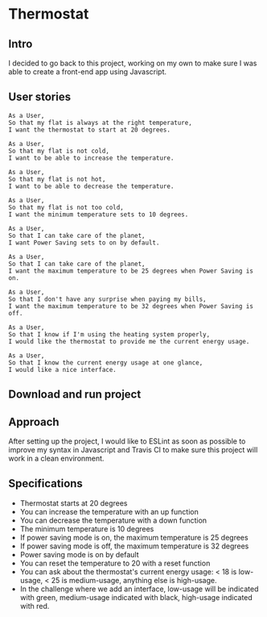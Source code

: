 # Thermostat

## Intro

I decided to go back to this project, working on my own to make sure I was able to create a front-end app using Javascript.

## User stories

```
As a User,
So that my flat is always at the right temperature,
I want the thermostat to start at 20 degrees.

As a User,
So that my flat is not cold,
I want to be able to increase the temperature.

As a User,
So that my flat is not hot,
I want to be able to decrease the temperature.

As a User,
So that my flat is not too cold,
I want the minimum temperature sets to 10 degrees.

As a User,
So that I can take care of the planet,
I want Power Saving sets to on by default.

As a User,
So that I can take care of the planet,
I want the maximum temperature to be 25 degrees when Power Saving is on.

As a User,
So that I don't have any surprise when paying my bills,
I want the maximum temperature to be 32 degrees when Power Saving is off.

As a User,
So that I know if I'm using the heating system properly,
I would like the thermostat to provide me the current energy usage.

As a User,
So that I know the current energy usage at one glance,
I would like a nice interface.
```

## Download and run project

## Approach

After setting up the project, I would like to ESLint as soon as possible to improve my syntax in Javascript and Travis CI to make sure this project will work in a clean environment.

## Specifications

* Thermostat starts at 20 degrees
* You can increase the temperature with an up function
* You can decrease the temperature with a down function
* The minimum temperature is 10 degrees
* If power saving mode is on, the maximum temperature is 25 degrees
* If power saving mode is off, the maximum temperature is 32 degrees
* Power saving mode is on by default
* You can reset the temperature to 20 with a reset function
* You can ask about the thermostat's current energy usage: < 18 is low-usage, < 25 is medium-usage, anything else is high-usage.
* In the challenge where we add an interface, low-usage will be indicated with green, medium-usage indicated with black, high-usage indicated with red.
